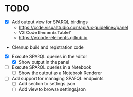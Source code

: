 # TODO

- [X] Add output view for SPARQL bindings
  - https://code.visualstudio.com/api/ux-guidelines/panel
  - VS Code Elements Table?
  - https://vscode-elements.github.io
- Cleanup build and registration code
- [X] Execute SPARQL queries in the editor
  - [X] Show output in the panel
- [ ] Execute SPARQL queries in a Notebook
  - [ ] Show the output as a Notebook Renderer
- [ ] Add support for managing SPARQL endpoints
  - [ ] Add section to settings.json
  - [ ] Add view to browse settings.json